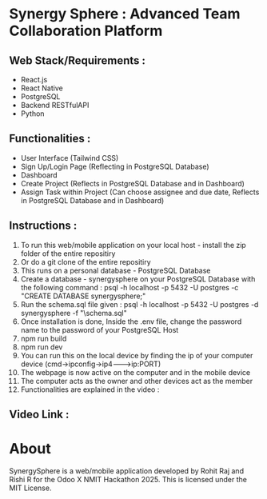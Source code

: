 # Synergy Sphere :  Advanced Team Collaboration Platform

## Web Stack/Requirements : 
 - React.js
 - React Native
 - PostgreSQL
 - Backend RESTfulAPI
 - Python

## Functionalities : 
 - User Interface (Tailwind CSS)
 - Sign Up/Login Page (Reflecting in PostgreSQL Database)
 - Dashboard
 - Create Project (Reflects in PostgreSQL Database and in Dashboard)
 - Assign Task within Project (Can choose assignee and due date, Reflects in PostgreSQL Database and in Dashboard)

## Instructions :

1. To run this web/mobile application on your local host - install the zip folder of the entire repositiry
2. Or do a git clone of the entire repositiry
3. This runs on a personal database - PostgreSQL Database
4. Create a database - synergysphere on your PostgreSQL Database with the following command : psql -h localhost -p 5432 -U postgres -c "CREATE DATABASE synergysphere;"
5. Run the schema.sql file given : psql -h localhost -p 5432 -U postgres -d synergysphere -f "\schema.sql"
6. Once installation is done, Inside the .env file, change the password name to the password of your PostgreSQL Host
7. npm run build
8. npm run dev
9. You can run this on the local device by finding the ip of your computer device (cmd->ipconfig->ip4--->ip:PORT)
10. The webpage is now active on the computer and in the mobile device
11. The computer acts as the owner and other devices act as the member
12. Functionalities are explained in the video : 

## Video Link  : 

# About

SynergySphere is a web/mobile application developed by Rohit Raj and Rishi R for the Odoo X NMIT Hackathon 2025. This is licensed under the MIT License.


